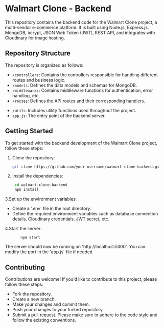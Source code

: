 # Walmart Clone - Backend

This repository contains the backend code for the Walmart Clone project, a multi-vendor e-commerce platform. It is built using Node.js, Express.js, MongoDB, bcrypt, JSON Web Token (JWT), REST API, and integrates with Cloudinary for image hosting.

## Repository Structure

The repository is organized as follows:

- `/controllers`: Contains the controllers responsible for handling different routes and business logic.
- `/models`: Defines the data models and schemas for MongoDB.
- `/middlewares`: Contains middleware functions for authentication, error handling, etc.
- `/routes`: Defines the API routes and their corresponding handlers.
<!-- - `/config`: Contains configuration files for environment variables, database connection, etc. -->
- `/utils`: Includes utility functions used throughout the project.
- `app.js`: The entry point of the backend server.

## Getting Started

To get started with the backend development of the Walmart Clone project, follow these steps:

1. Clone the repository:

   ```bash
   git clone https://github.com/your-username/walmart-clone-backend.git

2. Install the dependencies:
   
   ```bash
    cd walmart-clone-backend
    npm install

3.Set up the environment variables:

  * Create a '.env' file in the root directory.
  * Define the required environment variables such as database connection details, Cloudinary credentials, JWT secret, etc.

4.Start the server:

           npm start
   The server should now be running on 'http://localhost:5000'. You can modify the port in the 'app.js' file if needed.
   
<!--## API Documentation
For detailed information about the API routes and their usage, please refer to the API documentation. You can find the documentation in the API Documentation file. -->

## Contributing
Contributions are welcome! If you'd like to contribute to this project, please follow these steps:

 * Fork the repository.
 * Create a new branch.
 * Make your changes and commit them.
 * Push your changes to your forked repository.
 * Submit a pull request.
Please make sure to adhere to the code style and follow the existing conventions.

